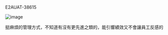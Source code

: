 E2AUAT-38615

![image](https://user-images.githubusercontent.com/46659635/231089137-6e9c15b5-76c3-4b17-958a-fbb5572fe7b3.png)

挺麻煩的管理方式，不知道有沒有更先進之類的，能引響績效又不會讓員工反感的
